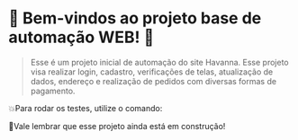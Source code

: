 # 👋 Bem-vindos ao projeto base de automação WEB! <font style="vertical-align: inherit;"><font style="vertical-align: inherit;">🤖</font></font>  

> Esse é um projeto inicial de automação do site Havanna.
> Esse projeto visa realizar login, cadastro, verificações de telas, atualização de dados, endereço e realização de pedidos com diversas formas de pagamento.

💥Para rodar os testes, utilize o comando:

🚧Vale lembrar que esse projeto ainda está em construção! 
